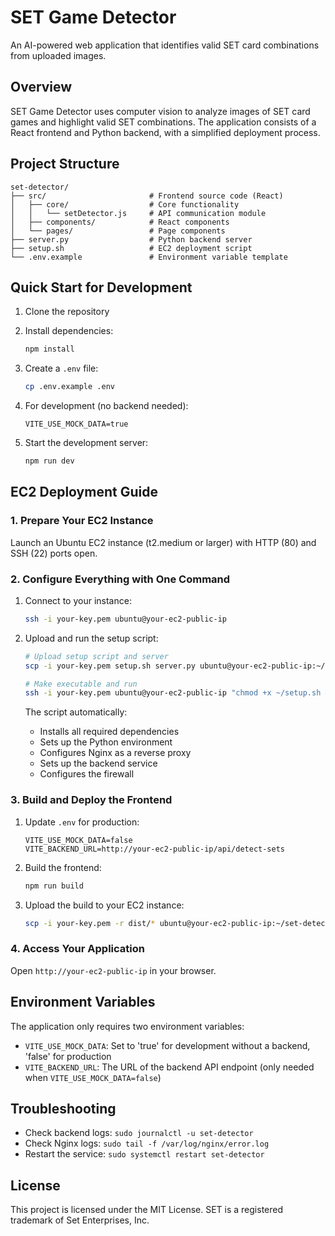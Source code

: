 
# SET Game Detector

An AI-powered web application that identifies valid SET card combinations from uploaded images.

## Overview

SET Game Detector uses computer vision to analyze images of SET card games and highlight valid SET combinations. The application consists of a React frontend and Python backend, with a simplified deployment process.

## Project Structure

```
set-detector/
├── src/                       # Frontend source code (React)
│   ├── core/                  # Core functionality
│   │   └── setDetector.js     # API communication module
│   ├── components/            # React components
│   └── pages/                 # Page components
├── server.py                  # Python backend server
├── setup.sh                   # EC2 deployment script
└── .env.example               # Environment variable template
```

## Quick Start for Development

1. Clone the repository
2. Install dependencies:
   ```bash
   npm install
   ```

3. Create a `.env` file:
   ```bash
   cp .env.example .env
   ```

4. For development (no backend needed):
   ```
   VITE_USE_MOCK_DATA=true
   ```

5. Start the development server:
   ```bash
   npm run dev
   ```

## EC2 Deployment Guide

### 1. Prepare Your EC2 Instance

Launch an Ubuntu EC2 instance (t2.medium or larger) with HTTP (80) and SSH (22) ports open.

### 2. Configure Everything with One Command

1. Connect to your instance:
   ```bash
   ssh -i your-key.pem ubuntu@your-ec2-public-ip
   ```

2. Upload and run the setup script:
   ```bash
   # Upload setup script and server
   scp -i your-key.pem setup.sh server.py ubuntu@your-ec2-public-ip:~/

   # Make executable and run
   ssh -i your-key.pem ubuntu@your-ec2-public-ip "chmod +x ~/setup.sh && ./setup.sh"
   ```

   The script automatically:
   - Installs all required dependencies
   - Sets up the Python environment
   - Configures Nginx as a reverse proxy
   - Sets up the backend service
   - Configures the firewall

### 3. Build and Deploy the Frontend

1. Update `.env` for production:
   ```
   VITE_USE_MOCK_DATA=false
   VITE_BACKEND_URL=http://your-ec2-public-ip/api/detect-sets
   ```

2. Build the frontend:
   ```bash
   npm run build
   ```

3. Upload the build to your EC2 instance:
   ```bash
   scp -i your-key.pem -r dist/* ubuntu@your-ec2-public-ip:~/set-detector/build/
   ```

### 4. Access Your Application

Open `http://your-ec2-public-ip` in your browser.

## Environment Variables

The application only requires two environment variables:

- `VITE_USE_MOCK_DATA`: Set to 'true' for development without a backend, 'false' for production
- `VITE_BACKEND_URL`: The URL of the backend API endpoint (only needed when `VITE_USE_MOCK_DATA=false`)

## Troubleshooting

- Check backend logs: `sudo journalctl -u set-detector`
- Check Nginx logs: `sudo tail -f /var/log/nginx/error.log`
- Restart the service: `sudo systemctl restart set-detector`

## License

This project is licensed under the MIT License. SET is a registered trademark of Set Enterprises, Inc.
